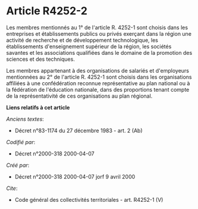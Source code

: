 # Article R4252-2

Les membres mentionnés au 1° de l'article R. 4252-1 sont choisis dans les entreprises et établissements publics ou privés
exerçant dans la région une activité de recherche et de développement technologique, les établissements d'enseignement
supérieur de la région, les sociétés savantes et les associations qualifiées dans le domaine de la promotion des sciences et
des techniques. 

Les membres appartenant à des organisations de salariés et d'employeurs mentionnées au 2° de l'article R. 4252-1 sont choisis
dans les organisations affiliées à une confédération reconnue représentative au plan national ou à la fédération de
l'éducation nationale, dans des proportions tenant compte de la représentativité de ces organisations au plan régional.

**Liens relatifs à cet article**

_Anciens textes_:

  - Décret n°83-1174 du 27 décembre 1983 - art. 2 (Ab)

_Codifié par_:

  - Décret n°2000-318 2000-04-07

_Créé par_:

  - Décret n°2000-318 2000-04-07 jorf 9 avril 2000

_Cite_:

  - Code général des collectivités territoriales - art. R4252-1 (V)
